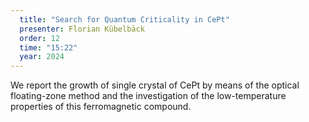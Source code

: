 ```yaml
---
  title: "Search for Quantum Criticality in CePt"
  presenter: Florian Kübelbäck
  order: 12
  time: "15:22"
  year: 2024
---
```

We report the growth of single crystal of CePt by means of the optical floating-zone method and the investigation of the low-temperature properties of this ferromagnetic compound.